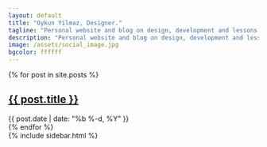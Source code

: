 ```yaml
---
layout: default
title: "Oykun Yilmaz, Designer."
tagline: "Personal website and blog on design, development and lessons learned in life."
description: "Personal website and blog on design, development and lessons learned in life."  
image: /assets/social_image.jpg
bgcolor: ffffff
---
```

<div class="w-100-l flex justify-between flex-wrap">
    <div class="w-70-l">
        {% for post in site.posts %}
            <div class="separator">
                <article class="max-width flex-l justify-between flex-wrap items-center">
                    <div class="w-70-l">
                        <h1 class="slim"><a href="{{ post.url }}" title="Read more"> {{ post.title }} </a></h1>
                    </div>
                    <div class="w-20-l tr-l">
                        <time datetime="{{ post.date | date: '%B %-d, %Y' }}" class="text-grey text-small">{{ post.date | date: "%b %-d, %Y" }}</time>
                        <!-- <a href="{{ post.url }}" title="Read more"><img src="{{ post.image }}"></a> -->
                    </div>
                </article>
            </div>
        {% endfor %}
    </div>
    <div class="w-20-l">
        {% include sidebar.html %}
    </div>
</div>